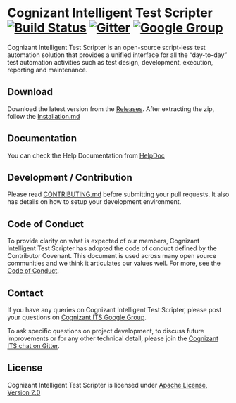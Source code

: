 # Cognizant Intelligent Test Scripter [![Build Status](https://travis-ci.org/CognizantQAHub/Cognizant-Intelligent-Test-Scripter.svg?branch=master)](https://travis-ci.org/CognizantQAHub/Cognizant-Intelligent-Test-Scripter) [![Gitter](https://badges.gitter.im/Join%20Chat.svg)](https://gitter.im/Cognizant-Intelligent-Test-Scripter) [![Google Group](https://img.shields.io/badge/%E2%9C%89-Google%20Group-blue.svg)](https://groups.google.com/forum/#!forum/cognizant-intelligent-test-scripter)

Cognizant Intelligent Test Scripter is an open-source script-less test automation solution that provides a unified interface for all the “day-to-day” test automation activities such as test design, development, execution, reporting and maintenance.

## Download

Download the latest version from the [Releases](../../releases). After extracting the zip, follow the [Installation.md](Resources/Installation.md)

## Documentation

You can check the Help Documentation from [HelpDoc](https://cognizantqahub.github.io/Cognizant-Intelligent-Test-Scripter-Helpdoc/)

## Development / Contribution

Please read [CONTRIBUTING.md](CONTRIBUTING.md) before submitting your pull requests. It also has details on how to setup your development environment.

## Code of Conduct

To provide clarity on what is expected of our members, Cognizant Intelligent Test Scripter has adopted the code of conduct defined by the Contributor Covenant. This document is used across many open source communities and we think it articulates our values well. For more, see the [Code of Conduct](CODE_OF_CONDUCT.md).

## Contact

If you have any queries on Cognizant Intelligent Test Scripter, please post your questions on [Cognizant ITS Google Group](https://groups.google.com/forum/#!forum/cognizant-intelligent-test-scripter).

To ask specific questions on project development, to discuss future improvements or for any other technical detail, please join the [Cognizant ITS chat on Gitter](https://gitter.im/Cognizant-Intelligent-Test-Scripter).

## License

Cognizant Intelligent Test Scripter is licensed under [Apache License, Version 2.0](LICENSE)
